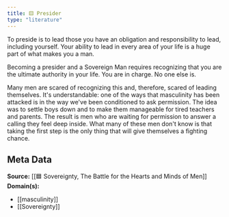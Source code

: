 ```yaml
---
title: 🟨 Presider
type: "literature"
---
```


To preside is to lead those you have an obligation and responsibility to lead, including yourself. Your ability to lead in every area of your life is a huge part of what makes you a man.

Becoming a presider and a Sovereign Man requires recognizing that you are the ultimate authority in your life. You are in charge. No one else is.

Many men are scared of recognizing this and, therefore, scared of leading themselves. It's understandable: one of the ways that masculinity has been attacked is in the way we've been conditioned to ask permission. The idea was to settle boys down and to make them manageable for tired teachers and parents. The result is men who are waiting for permission to answer a calling they feel deep inside. What many of these men don't know is that taking the first step is the only thing that will give themselves a fighting chance.


## Meta Data

**Source:** [[🟦 Sovereignty, The Battle for the Hearts and Minds of Men]]
**Domain(s):**
- [[masculinity]]
- [[Sovereignty]]
